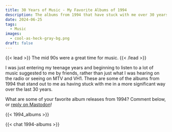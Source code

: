 ```yaml
---
title: 30 Years of Music - My Favorite Albums of 1994
description: The albums from 1994 that have stuck with me over 30 years.
date: 2024-06-25
tags:
  - Music
images:
  - cool-as-heck-gray-bg.png
draft: false
---
```

{{< lead >}}
The mid 90s were a great time for music.
{{< /lead >}}

I was just entering my teenage years and beginning to listen to a lot of music suggested to me by friends, rather than just what I was hearing on the radio or seeing on MTV and VH1. These are some of the albums from 1994 that stand out to me as having stuck with me in a more significant way over the last 30 years.

What are some of your favorite album releases from 1994? Comment below, or [reply on Mastodon](https://dmv.community/@jcrabapple/112677827071073164)!

{{< 1994_albums >}}

{{< chat 1994-albums >}}